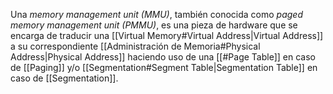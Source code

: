 Una *memory management unit (MMU)*, también conocida como *paged memory management unit (PMMU)*, es una pieza de hardware que se encarga de traducir una [[Virtual Memory#Virtual Address|Virtual Address]] a su correspondiente [[Administración de Memoria#Physical Address|Physical Address]] haciendo uso de una [[#Page Table]] en caso de [[Paging]] y/o [[Segmentation#Segment Table|Segmentation Table]] en caso de [[Segmentation]].


